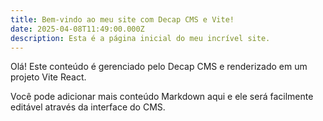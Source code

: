 ```yaml
---
title: Bem-vindo ao meu site com Decap CMS e Vite!
date: 2025-04-08T11:49:00.000Z
description: Esta é a página inicial do meu incrível site.
---
```


Olá! Este conteúdo é gerenciado pelo Decap CMS e renderizado em um projeto Vite React.

Você pode adicionar mais conteúdo Markdown aqui e ele será facilmente editável através da interface do CMS.